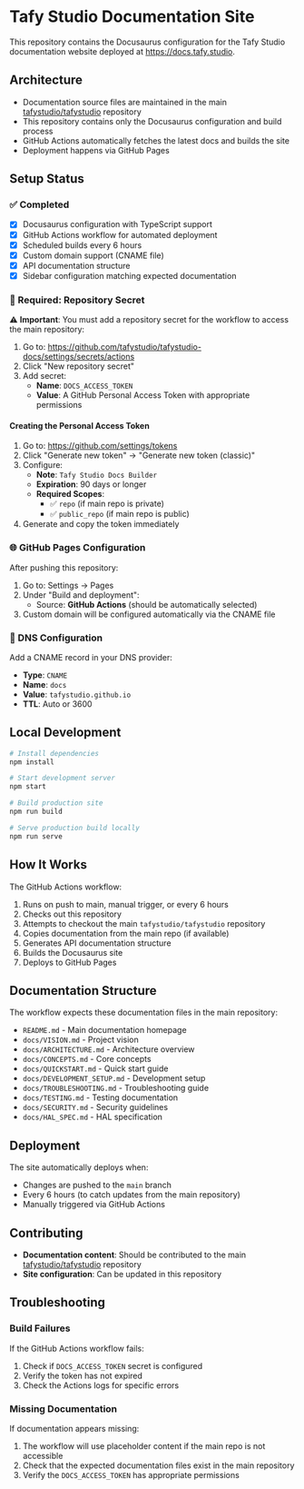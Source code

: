 # Tafy Studio Documentation Site

This repository contains the Docusaurus configuration for the Tafy Studio documentation website deployed at <https://docs.tafy.studio>.

## Architecture

- Documentation source files are maintained in the main [tafystudio/tafystudio](https://github.com/tafystudio/tafystudio) repository
- This repository contains only the Docusaurus configuration and build process
- GitHub Actions automatically fetches the latest docs and builds the site
- Deployment happens via GitHub Pages

## Setup Status

### ✅ Completed
- [x] Docusaurus configuration with TypeScript support
- [x] GitHub Actions workflow for automated deployment
- [x] Scheduled builds every 6 hours
- [x] Custom domain support (CNAME file)
- [x] API documentation structure
- [x] Sidebar configuration matching expected documentation

### 🔑 Required: Repository Secret

⚠️ **Important**: You must add a repository secret for the workflow to access the main repository:

1. Go to: <https://github.com/tafystudio/tafystudio-docs/settings/secrets/actions>
2. Click "New repository secret"
3. Add secret:
   - **Name**: `DOCS_ACCESS_TOKEN`
   - **Value**: A GitHub Personal Access Token with appropriate permissions

#### Creating the Personal Access Token

1. Go to: <https://github.com/settings/tokens>
2. Click "Generate new token" → "Generate new token (classic)"
3. Configure:
   - **Note**: `Tafy Studio Docs Builder`
   - **Expiration**: 90 days or longer
   - **Required Scopes**:
     - ✅ `repo` (if main repo is private)
     - ✅ `public_repo` (if main repo is public)
4. Generate and copy the token immediately

### 🌐 GitHub Pages Configuration

After pushing this repository:

1. Go to: Settings → Pages
2. Under "Build and deployment":
   - Source: **GitHub Actions** (should be automatically selected)
3. Custom domain will be configured automatically via the CNAME file

### 🔗 DNS Configuration

Add a CNAME record in your DNS provider:
- **Type**: `CNAME`
- **Name**: `docs`
- **Value**: `tafystudio.github.io`
- **TTL**: Auto or 3600

## Local Development

```bash
# Install dependencies
npm install

# Start development server
npm start

# Build production site
npm run build

# Serve production build locally
npm run serve
```

## How It Works

The GitHub Actions workflow:
1. Runs on push to main, manual trigger, or every 6 hours
2. Checks out this repository
3. Attempts to checkout the main `tafystudio/tafystudio` repository
4. Copies documentation from the main repo (if available)
5. Generates API documentation structure
6. Builds the Docusaurus site
7. Deploys to GitHub Pages

## Documentation Structure

The workflow expects these documentation files in the main repository:
- `README.md` - Main documentation homepage
- `docs/VISION.md` - Project vision
- `docs/ARCHITECTURE.md` - Architecture overview
- `docs/CONCEPTS.md` - Core concepts
- `docs/QUICKSTART.md` - Quick start guide
- `docs/DEVELOPMENT_SETUP.md` - Development setup
- `docs/TROUBLESHOOTING.md` - Troubleshooting guide
- `docs/TESTING.md` - Testing documentation
- `docs/SECURITY.md` - Security guidelines
- `docs/HAL_SPEC.md` - HAL specification

## Deployment

The site automatically deploys when:
- Changes are pushed to the `main` branch
- Every 6 hours (to catch updates from the main repository)
- Manually triggered via GitHub Actions

## Contributing

- **Documentation content**: Should be contributed to the main [tafystudio/tafystudio](https://github.com/tafystudio/tafystudio) repository
- **Site configuration**: Can be updated in this repository

## Troubleshooting

### Build Failures

If the GitHub Actions workflow fails:
1. Check if `DOCS_ACCESS_TOKEN` secret is configured
2. Verify the token has not expired
3. Check the Actions logs for specific errors

### Missing Documentation

If documentation appears missing:
1. The workflow will use placeholder content if the main repo is not accessible
2. Check that the expected documentation files exist in the main repository
3. Verify the `DOCS_ACCESS_TOKEN` has appropriate permissions